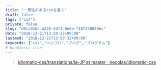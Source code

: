```yaml
---
title: "一貫性のあるcssを書く"
draft: false
tags: ["css"]
private: false
slug: "d9cc916c-a226-4df1-8e6a-f10f258849bc"
date: "2018-12-21T13:50:32+09:00"
lastmod: "2018-12-21T13:50:32+09:00"
keywords: ["css","ベジプロ","プログ","プログラム"]
# headless: true
---
```


> [idiomatic-css/translations/ja-JP at master · necolas/idiomatic-css](https://github.com/necolas/idiomatic-css/tree/master/translations/ja-JP)
